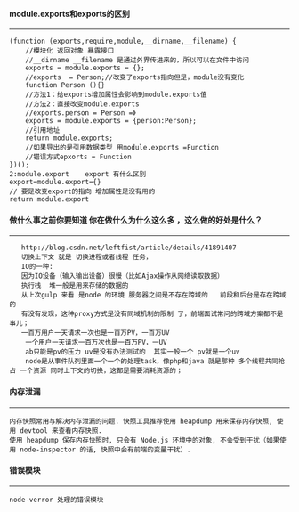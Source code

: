 #### module.exports和exports的区别
---------------------------------
```
(function (exports,require,module,__dirname,__filename) {
    //模块化 返回对象 暴露接口
    //__dirname __filename 是通过外界传进来的，所以可以在文件中访问
    exports = module.exports = {};
    //exports  = Person;//改变了exports指向但是，module没有变化
    function Person (){}
    //方法1：给exports增加属性会影响到module.exports值
    //方法2：直接改变module.exports
    //exports.person = Person =》
    exports = module.exports = {person:Person};
    //引用地址
    return module.exports;
    //如果导出的是引用数据类型 用module.exports =Function
    //错误方式epxorts = Function
})();
2:module.export    export 有什么区别
export=module.export={}
// 要是改变export的指向 增加属性是没有用的
return module.export 

```
#### 做什么事之前你要知道 你在做什么为什么这么多 ，这么做的好处是什么？
----------------------------------------------
       http://blog.csdn.net/leftfist/article/details/41891407
       切换上下文 就是 切换进程或者线程 任务，   
       IO的一种:
       因为IO设备（输入输出设备）很慢（比如Ajax操作从网络读取数据） 
       执行栈  堆一般是用来存储的数据的
       从上次gulp 来看 是node 的环境 服务器之间是不存在跨域的   前段和后台是存在跨域的
       有没有发现，这种proxy方式是没有同域机制的限制 了，前端面试常问的跨域方案都不是事儿；
       一百万用户一天请求一次也是一百万PV，一百万UV
        一个用户一天请求一百万次也是一百万PV，一UV
        ab只能是pv的压力 uv是没有办法测试的  其实一般一个 pv就是一个uv
        node是从事件队列里面一个一个的处理task，像php和java 就是那种 多个线程共同抢占 一个资源 同时上下文的切换，这都是需要消耗资源的；
#### 内存泄漏
---------------------------
```
内存快照常用与解决内存泄漏的问题. 快照工具推荐使用 heapdump 用来保存内存快照, 使用 devtool 来查看内存快照. 
使用 heapdump 保存内存快照时, 只会有 Node.js 环境中的对象, 不会受到干扰（如果使用 node-inspector 的话, 快照中会有前端的变量干扰）.
```
#### 错误模块
-----------------------
```
node-verror 处理的错误模块
```
